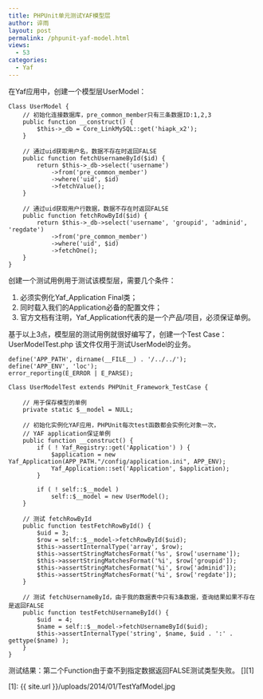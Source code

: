 ```yaml
---
title: PHPUnit单元测试YAF模型层
author: 谇雨
layout: post
permalink: /phpunit-yaf-model.html
views:
  - 53
categories:
  - Yaf
---
```

在Yaf应用中，创建一个模型层UserModel：

    Class UserModel {
        // 初始化连接数据库，pre_common_member只有三条数据ID:1,2,3
        public function __construct() {
            $this->_db = Core_LinkMySQL::get('hiapk_x2');
        }

        // 通过uid获取用户名，数据不存在时返回FALSE
        public function fetchUsernameById($id) {
            return $this->_db->select('username')
                ->from('pre_common_member')
                ->where('uid', $id)
                ->fetchValue();
        }

        // 通过uid获取用户行数据，数据不存在时返回FALSE
        public function fetchRowById($id) {
            return $this->_db->select('username', 'groupid', 'adminid', 'regdate')
                ->from('pre_common_member')
                ->where('uid', $id)
                ->fetchOne();
        }
    }

<!--more-->

创建一个测试用例用于测试该模型层，需要几个条件：

1. 必须实例化Yaf_Application Final类；  
2. 同时载入我们的Application必备的配置文件；  
3. 官方文档有注明，Yaf_Application代表的是一个产品/项目，必须保证单例。  

基于以上3点，模型层的测试用例就很好编写了，创建一个Test Case：UserModelTest.php 该文件仅用于测试UserModel的业务。

    define('APP_PATH', dirname(__FILE__) . '/../../');
    define('APP_ENV', 'loc');
    error_reporting(E_ERROR | E_PARSE);

    Class UserModelTest extends PHPUnit_Framework_TestCase {

        // 用于保存模型的单例
        private static $__model = NULL;

        // 初始化实例化YAF应用，PHPUnit每次test函数都会实例化对象一次，
        // YAF application保证单例
        public function __construct() {
            if ( ! Yaf_Registry::get('Application') ) {
                $application = new Yaf_Application(APP_PATH."/config/application.ini", APP_ENV);
                Yaf_Application::set('Application', $application);
            }

            if ( ! self::$__model )
                self::$__model = new UserModel();
        }

        // 测试 fetchRowById
        public function testFetchRowById() {
            $uid = 3;
            $row = self::$__model->fetchRowById($uid);
            $this->assertInternalType('array', $row);
            $this->assertStringMatchesFormat('%s', $row['username']);
            $this->assertStringMatchesFormat('%i', $row['groupid']);
            $this->assertStringMatchesFormat('%i', $row['adminid']);
            $this->assertStringMatchesFormat('%i', $row['regdate']);
        }

        // 测试 fetchUsernameById，由于我的数据表中只有3条数据，查询结果如果不存在是返回FALSE
        public function testFetchUsernameById() {
            $uid  = 4;
            $name = self::$__model->fetchUsernameById($uid);
            $this->assertInternalType('string', $name, $uid . ':' . gettype($name) );
        }
    }

测试结果：第二个Function由于查不到指定数据返回FALSE测试类型失败。
[<img class="alignnone size-full wp-image-948" title="TestYafModel" src="{{ site.url }}/uploads/2014/01/TestYafModel.jpg" alt="" />][1]

 [1]: {{ site.url }}/uploads/2014/01/TestYafModel.jpg